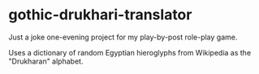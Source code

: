 # gothic-drukhari-translator
Just a joke one-evening project for my play-by-post role-play game.

Uses a dictionary of random Egyptian hieroglyphs from Wikipedia as the "Drukharan" alphabet.
